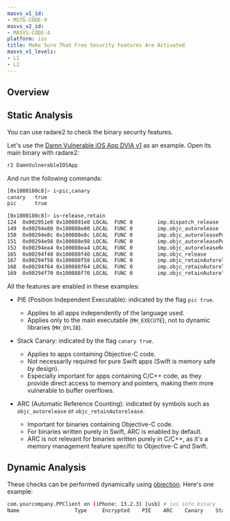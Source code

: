 ```yaml
---
masvs_v1_id:
- MSTG-CODE-9
masvs_v2_id:
- MASVS-CODE-4
platform: ios
title: Make Sure That Free Security Features Are Activated
masvs_v1_levels:
- L1
- L2
---
```


## Overview

## Static Analysis

You can use radare2 to check the binary security features.

Let's use the [Damn Vulnerable iOS App DVIA v1](https://github.com/prateek147/DVIA/) as an example. Open its main binary with radare2:

```bash
r2 DamnVulnerableIOSApp
```

And run the following commands:

```bash
[0x1000180c8]> i~pic,canary
canary   true
pic      true
```

```bash
[0x1000180c8]> is~release,retain
124  0x002951e0 0x1000891e0 LOCAL  FUNC 0        imp.dispatch_release
149  0x00294e80 0x100088e80 LOCAL  FUNC 0        imp.objc_autorelease
150  0x00294e8c 0x100088e8c LOCAL  FUNC 0        imp.objc_autoreleasePoolPop
151  0x00294e98 0x100088e98 LOCAL  FUNC 0        imp.objc_autoreleasePoolPush
152  0x00294ea4 0x100088ea4 LOCAL  FUNC 0        imp.objc_autoreleaseReturnValue
165  0x00294f40 0x100088f40 LOCAL  FUNC 0        imp.objc_release
167  0x00294f58 0x100088f58 LOCAL  FUNC 0        imp.objc_retainAutorelease
168  0x00294f64 0x100088f64 LOCAL  FUNC 0        imp.objc_retainAutoreleaseReturnValue
169  0x00294f70 0x100088f70 LOCAL  FUNC 0        imp.objc_retainAutoreleasedReturnValue
```

All the features are enabled in these examples:

- PIE (Position Independent Executable): indicated by the flag `pic true`.
    - Applies to all apps independently of the language used.
    - Applies only to the main executable (`MH_EXECUTE`), not to dynamic libraries (`MH_DYLIB`).

- Stack Canary: indicated by the flag `canary true`.
    - Applies to apps containing Objective-C code.
    - Not necessarily required for pure Swift apps (Swift is memory safe by design).
    - Especially important for apps containing C/C++ code, as they provide direct access to memory and pointers, making them more vulnerable to buffer overflows.

- ARC (Automatic Reference Counting): indicated by symbols such as `objc_autorelease` or `objc_retainAutorelease`.
    - Important for binaries containing Objective-C code.
    - For binaries written purely in Swift, ARC is enabled by default.
    - ARC is not relevant for binaries written purely in C/C++, as it's a memory management feature specific to Objective-C and Swift.

## Dynamic Analysis

These checks can be performed dynamically using [objection](../../../Document/0x08a-Testing-Tools.md#objection). Here's one example:

```bash
com.yourcompany.PPClient on (iPhone: 13.2.3) [usb] # ios info binary
Name                  Type     Encrypted    PIE    ARC    Canary    Stack Exec    RootSafe
```